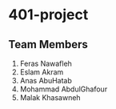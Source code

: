 # 401-project
## Team Members
1. Feras Nawafleh
2. Eslam Akram
3. Anas AbuHatab
4. Mohammad AbdulGhafour
5. Malak Khasawneh
